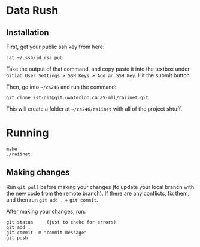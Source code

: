# Data Rush


## Installation

First, get your public ssh key from here:
```
cat ~/.ssh/id_rsa.pub
```
Take the output of that command, and copy paste it into the textbox under `Gitlab User Settings > SSH Keys > Add an SSH Key`. Hit the submit button.


Then, go into `~/cs246` and run the command:
```
git clone ist-git@git.uwaterloo.ca:a5-mll/raiinet.git
```
This will create a folder at `~/cs246/raiinet` with all of the project shtuff.

# Running

```
make
./raiinet
```


## Making changes

Run `git pull` before making your changes (to update your local branch with the new code from the remote branch). 
If there are any conflicts, fix them, and then run `git add .` + `git commit`.


After making your changes, run:
```
git status     (just to chekc for errors)
git add .
git commit -m "commit message"
git push
```
